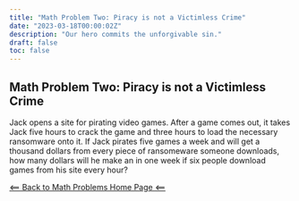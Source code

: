 ```yaml
---
title: "Math Problem Two: Piracy is not a Victimless Crime"
date: "2023-03-18T00:00:02Z"
description: "Our hero commits the unforgivable sin."
draft: false
toc: false
---
```


## Math Problem Two: Piracy is not a Victimless Crime

Jack opens a site for pirating video games. After a game comes out, it takes Jack five hours to crack the game and three hours to load the necessary ransomware onto it. If Jack pirates five games a week and will get a thousand dollars from every piece of ransomeware someone downloads, how many dollars will he make an in one week if six people download games from his site every hour?

[<== Back to Math Problems Home Page <==](/humor/problems/#season-one-the-tale-of-a-wayward-jack)
